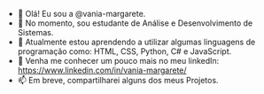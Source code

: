 - 👋 Olá! Eu sou a @vania-margarete.
- 👀 No momento, sou estudante de Análise e Desenvolvimento de Sistemas.
- 🌱 Atualmente estou aprendendo a utilizar algumas linguagens de programação como: HTML, CSS, Python, C# e JavaScript.
- 💞️ Venha me conhecer um pouco mais no meu linkedIn: https://www.linkedin.com/in/vania-margarete/
- 📫 Em breve, compartilharei alguns dos meus Projetos.

<!---
vania-margarete/vania-margarete is a ✨ special ✨ repository because its `README.md` (this file) appears on your GitHub profile.
You can click the Preview link to take a look at your changes.
--->
